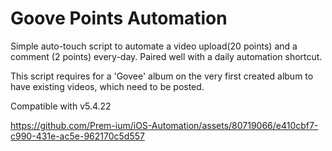 # Goove Points Automation

Simple auto-touch script to automate a video upload(20 points) and a comment (2 points) every-day. Paired well with a daily automation shortcut. 

This script requires for a 'Govee' album on the very first created album to have existing videos, which need to be posted.

Compatible with v5.4.22

https://github.com/Prem-ium/iOS-Automation/assets/80719066/e410cbf7-c990-431e-ac5e-962170c5d557


